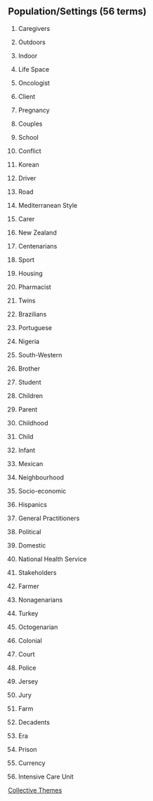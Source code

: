 ## Population/Settings (56 terms)

1. Caregivers 

2. Outdoors

3. Indoor

4. Life Space

5. Oncologist 

6. Client 

7. Pregnancy 

8. Couples 

9. School 

10. Conflict

11. Korean 

12. Driver 

13. Road 

14. Mediterranean Style 

15. Carer

16. New Zealand 

17. Centenarians 

18. Sport 

19. Housing 

20. Pharmacist

21. Twins 

22. Brazilians 

23. Portuguese

24. Nigeria 

25. South-Western 

26. Brother 

27. Student 

28. Children 

29. Parent

30. Childhood 

31. Child 

32. Infant 

33. Mexican 

34. Neighbourhood 

35. Socio-economic 

36. Hispanics

37. General Practitioners

38. Political 

39. Domestic 

40. National Health Service 

41. Stakeholders 

42. Farmer 

43. Nonagenarians 

44. Turkey 

45. Octogenarian

46. Colonial 

47. Court 

48. Police 

49. Jersey 

50. Jury 

51. Farm 

52. Decadents 

53. Era 

54. Prison 

55. Currency

56. Intensive Care Unit 



[Collective Themes](index.md)
